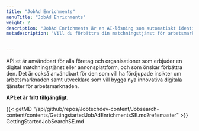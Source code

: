 ```yaml
---
title: "JobAd Enrichments"
menuTitle: "JobAd Enrichments"
weight: 2
description: "JobAd Enrichments är en AI-lösning som automatiskt identifierar relevanta ord och uttryck i jobbannonser, och samtidigt filtrerar bort överflödig information, t ex kompetenser som nämns i texten men som inte efterfrågas av den arbetssökande. API:et bidrar till en mer träffsäker matchning mellan arbetsgivare och arbetssökande och gör det lättare att navigera och snabbt hitta rätt på digitala annonsplattformar."
metadescription: "Vill du förbättra din matchningstjänst för arbetsmarknaden? JobAd Enrichments hjälper dig filtrera bort överflödig information i jobbannonser. Läs mer här"

  
---
```

API:et är användbart för alla företag och organisationer som erbjuder en digital matchningstjänst eller annonsplattform, och som önskar förbättra den. Det är också användbart för den som vill ha fördjupade insikter om arbetsmarknaden samt utvecklare som vill bygga nya innovativa digitala tjänster för arbetsmarknaden.

**API:et är fritt tillgängligt.**


{{< getMD "/api/github/repos/Jobtechdev-content/Jobsearch-content/contents/GettingstartedJobAdEnrichmentsSE.md?ref=master" >}} 
GettingStartedJobSearchSE.md

